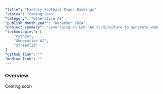 ```yaml
---
"title": "Fantasy Football Power Rankings"
"status": "Coming Soon"
"category": "Generative AI"
"publish_month_year": "December 2024"
"project_summary": "Leveraging an LLM RAG architecture to generate weekly fantasy football power rankings."
"technologies": [
    "Python",
    "Generative AI",
    "Streamlit"
]
"github_link": ""
"medium_link": ""
---
```



### Overview
Coming soon